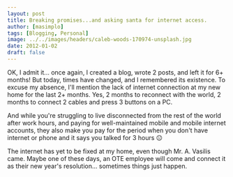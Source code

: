 ```yaml
---
layout: post
title: Breaking promises...and asking santa for internet access.
author: [masimplo]
tags: [Blogging, Personal]
image: ../../images/headers/caleb-woods-170974-unsplash.jpg
date: 2012-01-02
draft: false
---
```


OK, I admit it... once again, I created a blog, wrote 2 posts, and left it for 6+ months! But today, times have changed, and I remembered its existence. To excuse my absence, I'll mention the lack of internet connection at my new home for the last 2+ months. Yes, 2 months to reconnect with the world, 2 months to connect 2 cables and press 3 buttons on a PC.

And while you're struggling to live disconnected from the rest of the world after work hours, and paying for well-maintained mobile and mobile internet accounts, they also make you pay for the period when you don't have internet or phone and it says you talked for 3 hours 😐

The internet has yet to be fixed at my home, even though Mr. A. Vasilis came. Maybe one of these days, an OTE employee will come and connect it as their new year's resolution... sometimes things just happen.
